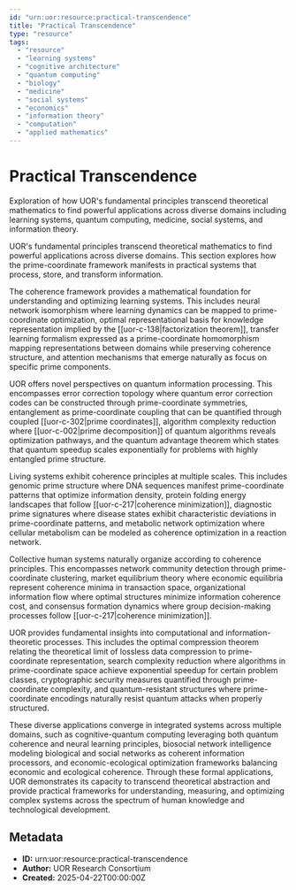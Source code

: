 ```yaml
---
id: "urn:uor:resource:practical-transcendence"
title: "Practical Transcendence"
type: "resource"
tags:
  - "resource"
  - "learning systems"
  - "cognitive architecture"
  - "quantum computing"
  - "biology"
  - "medicine"
  - "social systems"
  - "economics"
  - "information theory"
  - "computation"
  - "applied mathematics"
---
```


# Practical Transcendence

Exploration of how UOR's fundamental principles transcend theoretical mathematics to find powerful applications across diverse domains including learning systems, quantum computing, medicine, social systems, and information theory.

UOR's fundamental principles transcend theoretical mathematics to find powerful applications across diverse domains. This section explores how the prime-coordinate framework manifests in practical systems that process, store, and transform information.

The coherence framework provides a mathematical foundation for understanding and optimizing learning systems. This includes neural network isomorphism where learning dynamics can be mapped to prime-coordinate optimization, optimal representational basis for knowledge representation implied by the [[uor-c-138|factorization theorem]], transfer learning formalism expressed as a prime-coordinate homomorphism mapping representations between domains while preserving coherence structure, and attention mechanisms that emerge naturally as focus on specific prime components.

UOR offers novel perspectives on quantum information processing. This encompasses error correction topology where quantum error correction codes can be constructed through prime-coordinate symmetries, entanglement as prime-coordinate coupling that can be quantified through coupled [[uor-c-302|prime coordinates]], algorithm complexity reduction where [[uor-c-002|prime decomposition]] of quantum algorithms reveals optimization pathways, and the quantum advantage theorem which states that quantum speedup scales exponentially for problems with highly entangled prime structure.

Living systems exhibit coherence principles at multiple scales. This includes genomic prime structure where DNA sequences manifest prime-coordinate patterns that optimize information density, protein folding energy landscapes that follow [[uor-c-217|coherence minimization]], diagnostic prime signatures where disease states exhibit characteristic deviations in prime-coordinate patterns, and metabolic network optimization where cellular metabolism can be modeled as coherence optimization in a reaction network.

Collective human systems naturally organize according to coherence principles. This encompasses network community detection through prime-coordinate clustering, market equilibrium theory where economic equilibria represent coherence minima in transaction space, organizational information flow where optimal structures minimize information coherence cost, and consensus formation dynamics where group decision-making processes follow [[uor-c-217|coherence minimization]].

UOR provides fundamental insights into computational and information-theoretic processes. This includes the optimal compression theorem relating the theoretical limit of lossless data compression to prime-coordinate representation, search complexity reduction where algorithms in prime-coordinate space achieve exponential speedup for certain problem classes, cryptographic security measures quantified through prime-coordinate complexity, and quantum-resistant structures where prime-coordinate encodings naturally resist quantum attacks when properly structured.

These diverse applications converge in integrated systems across multiple domains, such as cognitive-quantum computing leveraging both quantum coherence and neural learning principles, biosocial network intelligence modeling biological and social networks as coherent information processors, and economic-ecological optimization frameworks balancing economic and ecological coherence. Through these formal applications, UOR demonstrates its capacity to transcend theoretical abstraction and provide practical frameworks for understanding, measuring, and optimizing complex systems across the spectrum of human knowledge and technological development.

## Metadata

- **ID:** urn:uor:resource:practical-transcendence
- **Author:** UOR Research Consortium
- **Created:** 2025-04-22T00:00:00Z
